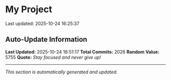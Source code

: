 # My Project


Last updated: 2025-10-24 16:25:37

















































































































































































































































































































































































































































































































































































































































































































































































































































































































































































































































































































































































































































































































































































































































































































































































































































































































































































































































































































































































































































































































































































































































































































































































































































































































## Auto-Update Information

**Last Updated:** 2025-10-24 16:51:17
**Total Commits:** 2026
**Random Value:** 5755
**Quote:** _Stay focused and never give up!_

---
_This section is automatically generated and updated._